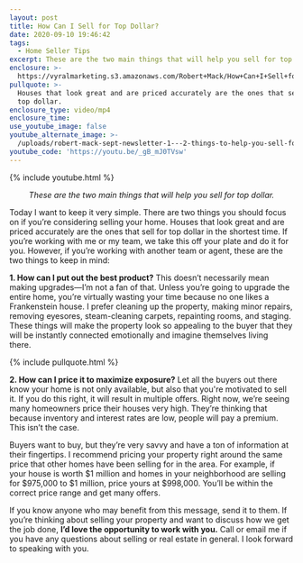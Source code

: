 ```yaml
---
layout: post
title: How Can I Sell for Top Dollar?
date: 2020-09-10 19:46:42
tags:
  - Home Seller Tips
excerpt: These are the two main things that will help you sell for top dollar.
enclosure: >-
  https://vyralmarketing.s3.amazonaws.com/Robert+Mack/How+Can+I+Sell+for+Top+Dollar_.mp4
pullquote: >-
  Houses that look great and are priced accurately are the ones that sell for
  top dollar.
enclosure_type: video/mp4
enclosure_time:
use_youtube_image: false
youtube_alternate_image: >-
  /uploads/robert-mack-sept-newsletter-1---2-things-to-help-you-sell-for-top-dollar-yt.jpg
youtube_code: 'https://youtu.be/_gB_mJ0TVsw'
---
```


{% include youtube.html %}

<p style="text-align: center;"><em>These are the two main things that will help you sell for top dollar.</em></p>

Today I want to keep it very simple. There are two things you should focus on if you’re considering selling your home. Houses that look great and are priced accurately are the ones that sell for top dollar in the shortest time. If you’re working with me or my team, we take this off your plate and do it for you. However, if you’re working with another team or agent, these are the two things to keep in mind:

**1\. How can I put out the best product?** This doesn’t necessarily mean making upgrades—I’m not a fan of that. Unless you’re going to upgrade the entire home, you’re virtually wasting your time because no one likes a Frankenstein house. I prefer cleaning up the property, making minor repairs, removing eyesores, steam-cleaning carpets, repainting rooms, and staging. These things will make the property look so appealing to the buyer that they will be instantly connected emotionally and imagine themselves living there.&nbsp;

{% include pullquote.html %}

**2\. How can I price it to maximize exposure?** Let all the buyers out there know your home is not only available, but also that you're motivated to sell it. If you do this right, it will result in multiple offers. Right now, we’re seeing many homeowners price their houses very high. They’re thinking that because inventory and interest rates are low, people will pay a premium. This isn’t the case.&nbsp;

Buyers want to buy, but they’re very savvy and have a ton of information at their fingertips. I recommend pricing your property right around the same price that other homes have been selling for in the area. For example, if your house is worth $1 million and homes in your neighborhood are selling for $975,000 to $1 million, price yours at $998,000. You’ll be within the correct price range and get many offers.&nbsp;

If you know anyone who may benefit from this message, send it to them. If you’re thinking about selling your property and want to discuss how we get the job done, **I’d love the opportunity to work with you.** Call or email me if you have any questions about selling or real estate in general. I look forward to speaking with you.